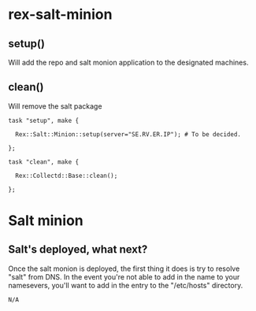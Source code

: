# rex-salt-minion

## setup()
Will add the repo and salt monion application to the designated machines. 

## clean()
Will remove the salt package


```
task "setup", make {

  Rex::Salt::Minion::setup(server="SE.RV.ER.IP"); # To be decided. 

};
```

```
task "clean", make {

  Rex::Collectd::Base::clean();

};
```


# Salt minion

## Salt's deployed, what next?

Once the salt monion is deployed, the first thing it does is try to resolve "salt" from DNS. In the event you're not able to add 
in the name to your namesevers, you'll want to add in the entry to the "/etc/hosts" directory. 

```
N/A
```

